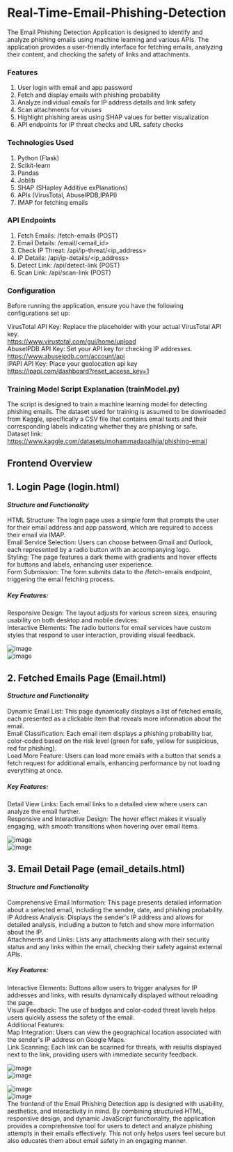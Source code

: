 # Real-Time-Email-Phishing-Detection
The Email Phishing Detection Application is designed to identify and analyze phishing emails using machine learning and various APIs. The application provides a user-friendly interface for fetching emails, analyzing their content, and checking the safety of links and attachments.

### Features
1. User login with email and app password
2. Fetch and display emails with phishing probability
3. Analyze individual emails for IP address details and link safety
4. Scan attachments for viruses
5. Highlight phishing areas using SHAP values for better visualization
6. API endpoints for IP threat checks and URL safety checks

### Technologies Used
1. Python (Flask)
2. Scikit-learn
3. Pandas
4. Joblib
5. SHAP (SHapley Additive exPlanations)
6. APIs (VirusTotal, AbuseIPDB,IPAPI)
7. IMAP for fetching emails

### API Endpoints
1. Fetch Emails: /fetch-emails (POST)
2. Email Details: /email/<email_id>
3. Check IP Threat: /api/ip-threat/<ip_address>
4. IP Details: /api/ip-details/<ip_address>
5. Detect Link: /api/detect-link (POST)
6. Scan Link: /api/scan-link (POST)

### Configuration
Before running the application, ensure you have the following configurations set up:

VirusTotal API Key: Replace the placeholder with your actual VirusTotal API key. <br> 
https://www.virustotal.com/gui/home/upload <br> 
AbuseIPDB API Key: Set your API key for checking IP addresses. <br> 
https://www.abuseipdb.com/account/api  <br> 
IPAPI API Key: Place your geolocation api key <br>
https://ipapi.com/dashboard?reset_access_key=1

### Training Model Script Explanation (trainModel.py)
The script is designed to train a machine learning model for detecting phishing emails. The dataset used for training is assumed to be downloaded from Kaggle, specifically a CSV file that contains email texts and their corresponding labels indicating whether they are phishing or safe. <br> 
Dataset link: https://www.kaggle.com/datasets/mohammadaoalhija/phishing-email

## Frontend Overview
## 1. Login Page (login.html)
#### *Structure and Functionality* 
HTML Structure: The login page uses a simple form that prompts the user for their email address and app password, which are required to access their email via IMAP. <br> 
Email Service Selection: Users can choose between Gmail and Outlook, each represented by a radio button with an accompanying logo. <br> 
Styling: The page features a dark theme with gradients and hover effects for buttons and labels, enhancing user experience. <br> 
Form Submission: The form submits data to the /fetch-emails endpoint, triggering the email fetching process. <br> 
##### *Key Features:* <br> 
Responsive Design: The layout adjusts for various screen sizes, ensuring usability on both desktop and mobile devices. <br> 
Interactive Elements: The radio buttons for email services have custom styles that respond to user interaction, providing visual feedback. <br> 

![image](https://github.com/user-attachments/assets/8c0735cc-9554-482e-9d35-23103331783e)
<br> 
![image](https://github.com/user-attachments/assets/80c8190a-4a65-49de-ae72-89727c1696e8)


## 2. Fetched Emails Page (Email.html)
#### *Structure and Functionality*
Dynamic Email List: This page dynamically displays a list of fetched emails, each presented as a clickable item that reveals more information about the email. <br> 
Email Classification: Each email item displays a phishing probability bar, color-coded based on the risk level (green for safe, yellow for suspicious, red for phishing). <br> 
Load More Feature: Users can load more emails with a button that sends a fetch request for additional emails, enhancing performance by not loading everything at once. <br> 
##### *Key Features:* <br> 
Detail View Links: Each email links to a detailed view where users can analyze the email further. <br> 
Responsive and Interactive Design: The hover effect makes it visually engaging, with smooth transitions when hovering over email items. <br> 

![image](https://github.com/user-attachments/assets/604b903d-83fb-4139-8112-49b9e43b5e6d)
<br> 
![image](https://github.com/user-attachments/assets/31ede819-0cb2-48d6-b7bd-18778086e5cd)

## 3. Email Detail Page (email_details.html)
#### *Structure and Functionality*
Comprehensive Email Information: This page presents detailed information about a selected email, including the sender, date, and phishing probability. <br> 
IP Address Analysis: Displays the sender's IP address and allows for detailed analysis, including a button to fetch and show more information about the IP. <br> 
Attachments and Links: Lists any attachments along with their security status and any links within the email, checking their safety against external APIs. <br> 
##### *Key Features:* <br> 
Interactive Elements: Buttons allow users to trigger analyses for IP addresses and links, with results dynamically displayed without reloading the page. <br> 
Visual Feedback: The use of badges and color-coded threat levels helps users quickly assess the safety of the email. <br> 
Additional Features: <br> 
Map Integration: Users can view the geographical location associated with the sender's IP address on Google Maps. <br> 
Link Scanning: Each link can be scanned for threats, with results displayed next to the link, providing users with immediate security feedback. <br> 

![image](https://github.com/user-attachments/assets/ea2e8b43-b734-49ab-bbb7-caa1c19520fc)
<br> 
![image](https://github.com/user-attachments/assets/f7db586c-2d50-47dc-a865-4223522a0a5f)

![image](https://github.com/user-attachments/assets/fd59ad96-e21e-44c0-8551-961194872ce0)
<br> 
![image](https://github.com/user-attachments/assets/143632ea-ce63-44ac-b48d-fd205103dc7e)
<br> 
The frontend of the Email Phishing Detection app is designed with usability, aesthetics, and interactivity in mind. By combining structured HTML, responsive design, and dynamic JavaScript functionality, the application provides a comprehensive tool for users to detect and analyze phishing attempts in their emails effectively. This not only helps users feel secure but also educates them about email safety in an engaging manner.





